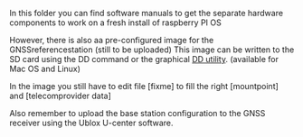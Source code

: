 In this folder you can find software manuals to get the separate hardware components to work on a fresh install of raspberry PI OS

However, there is also aa pre-configured image for the GNSSreferencestation (still to be uploaded)
This image can be written to the SD card using the DD command or the graphical <a href="https://github.com/thefanclub/dd-utility">DD utility</a>. (available for Mac OS and Linux)

In the image you still have to edit file [fixme] to fill the right [mountpoint] and [telecomprovider data]

Also remember to upload the base station configuration to the GNSS receiver using the Ublox U-center software.
